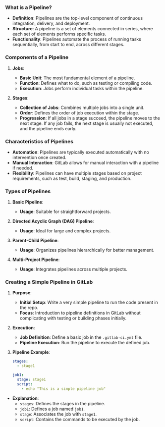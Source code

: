 ### What is a Pipeline?

- **Definition**: Pipelines are the top-level component of continuous integration, delivery, and deployment.
- **Structure**: A pipeline is a set of elements connected in series, where each set of elements performs specific tasks.
- **Functionality**: Pipelines automate the process of running tasks sequentially, from start to end, across different stages.

### Components of a Pipeline

1. **Jobs**:
   - **Basic Unit**: The most fundamental element of a pipeline.
   - **Function**: Defines what to do, such as testing or compiling code.
   - **Execution**: Jobs perform individual tasks within the pipeline.

2. **Stages**:
   - **Collection of Jobs**: Combines multiple jobs into a single unit.
   - **Order**: Defines the order of job execution within the stage.
   - **Progression**: If all jobs in a stage succeed, the pipeline moves to the next stage. If any job fails, the next stage is usually not executed, and the pipeline ends early.

### Characteristics of Pipelines

- **Automation**: Pipelines are typically executed automatically with no intervention once created.
- **Manual Interaction**: GitLab allows for manual interaction with a pipeline if needed.
- **Flexibility**: Pipelines can have multiple stages based on project requirements, such as test, build, staging, and production.

### Types of Pipelines

1. **Basic Pipeline**:
   - **Usage**: Suitable for straightforward projects.
   
2. **Directed Acyclic Graph (DAG) Pipeline**:
   - **Usage**: Ideal for large and complex projects.

3. **Parent-Child Pipeline**:
   - **Usage**: Organizes pipelines hierarchically for better management.
   
4. **Multi-Project Pipeline**:
   - **Usage**: Integrates pipelines across multiple projects.

### Creating a Simple Pipeline in GitLab

1. **Purpose**:
   - **Initial Setup**: Write a very simple pipeline to run the code present in the repo.
   - **Focus**: Introduction to pipeline definitions in GitLab without complicating with testing or building phases initially.

2. **Execution**:
   - **Job Definition**: Define a basic job in the `.gitlab-ci.yml` file.
   - **Pipeline Execution**: Run the pipeline to execute the defined job.

3. **Pipeline Example**:
   ```yaml
   stages:
     - stage1
   
   job1:
     stage: stage1
     script:
       - echo "This is a simple pipeline job"
   ```

- **Explanation**:
  - `stages`: Defines the stages in the pipeline.
  - `job1`: Defines a job named `job1`.
  - `stage`: Associates the job with `stage1`.
  - `script`: Contains the commands to be executed by the job.
